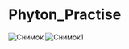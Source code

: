 # Phyton_Practise
![Снимок](https://user-images.githubusercontent.com/86739244/124596631-2f380700-de6b-11eb-8103-d219e17b208f.JPG)
![Снимок1](https://user-images.githubusercontent.com/86739244/124596634-3101ca80-de6b-11eb-9944-bd99dca022a0.JPG)
